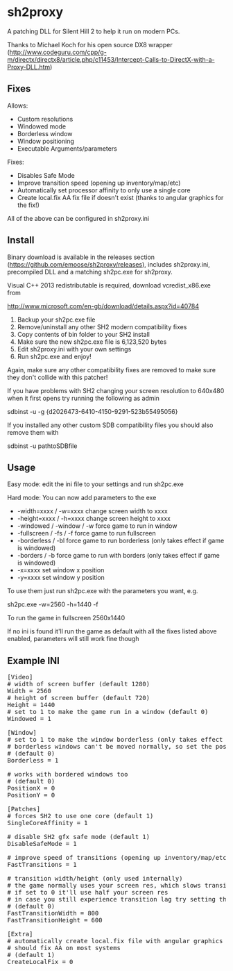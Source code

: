 sh2proxy
========

A patching DLL for Silent Hill 2 to help it run on modern PCs.

Thanks to Michael Koch for his open source DX8 wrapper
(http://www.codeguru.com/cpp/g-m/directx/directx8/article.php/c11453/Intercept-Calls-to-DirectX-with-a-Proxy-DLL.htm)

Fixes
-------
Allows:
- Custom resolutions
- Windowed mode
- Borderless window
- Window positioning
- Executable Arguments/parameters

Fixes:
- Disables Safe Mode
- Improve transition speed (opening up inventory/map/etc)
- Automatically set processor affinity to only use a single core
- Create local.fix AA fix file if doesn't exist (thanks to angular graphics for the fix!)

All of the above can be configured in sh2proxy.ini

Install
-------

Binary download is available in the releases section (https://github.com/emoose/sh2proxy/releases), includes sh2proxy.ini, precompiled DLL and a matching sh2pc.exe for sh2proxy.

Visual C++ 2013 redistributable is required, download vcredist_x86.exe from

http://www.microsoft.com/en-gb/download/details.aspx?id=40784


1. Backup your sh2pc.exe file
2. Remove/uninstall any other SH2 modern compatibility fixes
3. Copy contents of bin folder to your SH2 install
4. Make sure the new sh2pc.exe file is 6,123,520 bytes
5. Edit sh2proxy.ini with your own settings
6. Run sh2pc.exe and enjoy!

Again, make sure any other compatibility fixes are removed to make sure they don't collide with this patcher!


If you have problems with SH2 changing your screen resolution to 640x480 when it first opens try running the following as admin

sdbinst -u -g {d2026473-6410-4150-9291-523b55495056}


If you installed any other custom SDB compatibility files you should also remove them with

sdbinst -u pathtoSDBfile


Usage
-------
Easy mode: edit the ini file to your settings and run sh2pc.exe


Hard mode: You can now add parameters to the exe

- -width=xxxx / -w=xxxx		change screen width to xxxx
- -height=xxxx / -h=xxxx		change screen height to xxxx
- -windowed / -window / -w	force game to run in window
- -fullscreen / -fs / -f		force game to run fullscreen
- -borderless / -bl		force game to run borderless (only takes effect if game is windowed)
- -borders / -b			force game to run with borders (only takes effect if game is windowed)
- -x=xxxx				set window x position
- -y=xxxx				set window y position

To use them just run sh2pc.exe with the parameters you want, e.g.

sh2pc.exe -w=2560 -h=1440 -f

To run the game in fullscreen 2560x1440

If no ini is found it'll run the game as default with all the fixes listed above enabled, parameters will still work fine though

Example INI
-------
<pre>
[Video]
# width of screen buffer (default 1280)
Width = 2560
# height of screen buffer (default 720)
Height = 1440
# set to 1 to make the game run in a window (default 0)
Windowed = 1

[Window]
# set to 1 to make the window borderless (only takes effect if windowed is enabled)
# borderless windows can't be moved normally, so set the position below
# (default 0)
Borderless = 1

# works with bordered windows too
# (default 0)
PositionX = 0
PositionY = 0

[Patches]
# forces SH2 to use one core (default 1)
SingleCoreAffinity = 1

# disable SH2 gfx safe mode (default 1)
DisableSafeMode = 1

# improve speed of transitions (opening up inventory/map/etc) (default 1)
FastTransitions = 1

# transition width/height (only used internally)
# the game normally uses your screen res, which slows transitions a lot (3-4s transition time for no reason at all!)
# if set to 0 it'll use half your screen res
# in case you still experience transition lag try setting this to a sensible value, 1280x720 is a good choice
# (default 0)
FastTransitionWidth = 800
FastTransitionHeight = 600

[Extra]
# automatically create local.fix file with angular graphics local.fix file
# should fix AA on most systems
# (default 1)
CreateLocalFix = 0
</pre>
